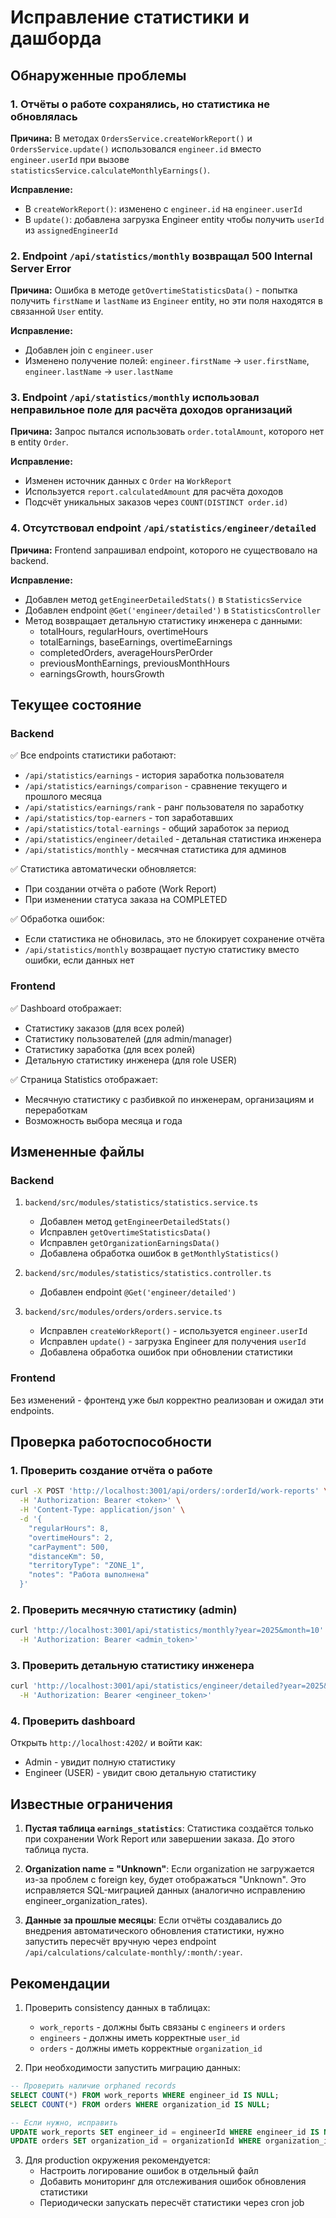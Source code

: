# Исправление статистики и дашборда

## Обнаруженные проблемы

### 1. Отчёты о работе сохранялись, но статистика не обновлялась

**Причина:** В методах `OrdersService.createWorkReport()` и `OrdersService.update()` использовался `engineer.id` вместо `engineer.userId` при вызове `statisticsService.calculateMonthlyEarnings()`.

**Исправление:**

- В `createWorkReport()`: изменено с `engineer.id` на `engineer.userId`
- В `update()`: добавлена загрузка Engineer entity чтобы получить `userId` из `assignedEngineerId`

### 2. Endpoint `/api/statistics/monthly` возвращал 500 Internal Server Error

**Причина:** Ошибка в методе `getOvertimeStatisticsData()` - попытка получить `firstName` и `lastName` из `Engineer` entity, но эти поля находятся в связанной `User` entity.

**Исправление:**

- Добавлен join с `engineer.user`
- Изменено получение полей: `engineer.firstName` → `user.firstName`, `engineer.lastName` → `user.lastName`

### 3. Endpoint `/api/statistics/monthly` использовал неправильное поле для расчёта доходов организаций

**Причина:** Запрос пытался использовать `order.totalAmount`, которого нет в entity `Order`.

**Исправление:**

- Изменен источник данных с `Order` на `WorkReport`
- Используется `report.calculatedAmount` для расчёта доходов
- Подсчёт уникальных заказов через `COUNT(DISTINCT order.id)`

### 4. Отсутствовал endpoint `/api/statistics/engineer/detailed`

**Причина:** Frontend запрашивал endpoint, которого не существовало на backend.

**Исправление:**

- Добавлен метод `getEngineerDetailedStats()` в `StatisticsService`
- Добавлен endpoint `@Get('engineer/detailed')` в `StatisticsController`
- Метод возвращает детальную статистику инженера с данными:
  - totalHours, regularHours, overtimeHours
  - totalEarnings, baseEarnings, overtimeEarnings
  - completedOrders, averageHoursPerOrder
  - previousMonthEarnings, previousMonthHours
  - earningsGrowth, hoursGrowth

## Текущее состояние

### Backend

✅ Все endpoints статистики работают:

- `/api/statistics/earnings` - история заработка пользователя
- `/api/statistics/earnings/comparison` - сравнение текущего и прошлого месяца
- `/api/statistics/earnings/rank` - ранг пользователя по заработку
- `/api/statistics/top-earners` - топ заработавших
- `/api/statistics/total-earnings` - общий заработок за период
- `/api/statistics/engineer/detailed` - детальная статистика инженера
- `/api/statistics/monthly` - месячная статистика для админов

✅ Статистика автоматически обновляется:

- При создании отчёта о работе (Work Report)
- При изменении статуса заказа на COMPLETED

✅ Обработка ошибок:

- Если статистика не обновилась, это не блокирует сохранение отчёта
- `/api/statistics/monthly` возвращает пустую статистику вместо ошибки, если данных нет

### Frontend

✅ Dashboard отображает:

- Статистику заказов (для всех ролей)
- Статистику пользователей (для admin/manager)
- Статистику заработка (для всех ролей)
- Детальную статистику инженера (для role USER)

✅ Страница Statistics отображает:

- Месячную статистику с разбивкой по инженерам, организациям и переработкам
- Возможность выбора месяца и года

## Измененные файлы

### Backend

1. `backend/src/modules/statistics/statistics.service.ts`
   - Добавлен метод `getEngineerDetailedStats()`
   - Исправлен `getOvertimeStatisticsData()`
   - Исправлен `getOrganizationEarningsData()`
   - Добавлена обработка ошибок в `getMonthlyStatistics()`

2. `backend/src/modules/statistics/statistics.controller.ts`
   - Добавлен endpoint `@Get('engineer/detailed')`

3. `backend/src/modules/orders/orders.service.ts`
   - Исправлен `createWorkReport()` - используется `engineer.userId`
   - Исправлен `update()` - загрузка Engineer для получения `userId`
   - Добавлена обработка ошибок при обновлении статистики

### Frontend

Без изменений - фронтенд уже был корректно реализован и ожидал эти endpoints.

## Проверка работоспособности

### 1. Проверить создание отчёта о работе

```bash
curl -X POST 'http://localhost:3001/api/orders/:orderId/work-reports' \
  -H 'Authorization: Bearer <token>' \
  -H 'Content-Type: application/json' \
  -d '{
    "regularHours": 8,
    "overtimeHours": 2,
    "carPayment": 500,
    "distanceKm": 50,
    "territoryType": "ZONE_1",
    "notes": "Работа выполнена"
  }'
```

### 2. Проверить месячную статистику (admin)

```bash
curl 'http://localhost:3001/api/statistics/monthly?year=2025&month=10' \
  -H 'Authorization: Bearer <admin_token>'
```

### 3. Проверить детальную статистику инженера

```bash
curl 'http://localhost:3001/api/statistics/engineer/detailed?year=2025&month=10' \
  -H 'Authorization: Bearer <engineer_token>'
```

### 4. Проверить dashboard

Открыть `http://localhost:4202/` и войти как:

- Admin - увидит полную статистику
- Engineer (USER) - увидит свою детальную статистику

## Известные ограничения

1. **Пустая таблица `earnings_statistics`**: Статистика создаётся только при сохранении Work Report или завершении заказа. До этого таблица пуста.

2. **Organization name = "Unknown"**: Если organization не загружается из-за проблем с foreign key, будет отображаться "Unknown". Это исправляется SQL-миграцией данных (аналогично исправлению engineer_organization_rates).

3. **Данные за прошлые месяцы**: Если отчёты создавались до внедрения автоматического обновления статистики, нужно запустить пересчёт вручную через endpoint `/api/calculations/calculate-monthly/:month/:year`.

## Рекомендации

1. Проверить consistency данных в таблицах:
   - `work_reports` - должны быть связаны с `engineers` и `orders`
   - `engineers` - должны иметь корректные `user_id`
   - `orders` - должны иметь корректные `organization_id`

2. При необходимости запустить миграцию данных:

```sql
-- Проверить наличие orphaned records
SELECT COUNT(*) FROM work_reports WHERE engineer_id IS NULL;
SELECT COUNT(*) FROM orders WHERE organization_id IS NULL;

-- Если нужно, исправить
UPDATE work_reports SET engineer_id = engineerId WHERE engineer_id IS NULL;
UPDATE orders SET organization_id = organizationId WHERE organization_id IS NULL;
```

3. Для production окружения рекомендуется:
   - Настроить логирование ошибок в отдельный файл
   - Добавить мониторинг для отслеживания ошибок обновления статистики
   - Периодически запускать пересчёт статистики через cron job
